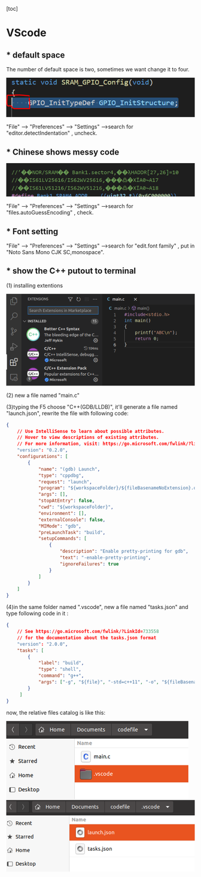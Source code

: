 [toc]

<!-- toc -->

# VScode

## * default space 

The number of default space is two, sometimes we want change it to four.

![VScode_tab](./images/How_to_code/VScode_tab.PNG) 

 "File" --> "Preferences" --> "Settings" -->search for "editor.detectIndentation" , uncheck.

##  * Chinese shows messy code 

 <img src="./images/How_to_code/messy code.PNG" alt="messy code" style="zoom:80%;" />

 "File" --> "Preferences" --> "Settings" -->search for "files.autoGuessEncoding" , check.

## * Font setting

"File" --> "Preferences" --> "Settings" -->search for "edit.font family" , put in "Noto Sans Mono CJK SC,monospace".

## * show the C++ putout to terminal

(1) installing extentions

 <img src="./images/How_to_code/install_extentions.png" alt="install_extentions" />

(2) new a file named "main.c"

(3)typing the F5 choose "C++(GDB/LLDB)", it'll generate a file named "launch.json", rewrite the file with following code:

```json
{
    // Use IntelliSense to learn about possible attributes.
    // Hover to view descriptions of existing attributes.
    // For more information, visit: https://go.microsoft.com/fwlink/?linkid=830387
    "version": "0.2.0",
    "configurations": [
        {
            "name": "(gdb) Launch",
            "type": "cppdbg",
            "request": "launch",
            "program": "${workspaceFolder}/${fileBasenameNoExtension}.out",
            "args": [],
            "stopAtEntry": false,
            "cwd": "${workspaceFolder}",
            "environment": [],
            "externalConsole": false,
            "MIMode": "gdb",
            "preLaunchTask": "build",
            "setupCommands": [
                {
                    "description": "Enable pretty-printing for gdb",
                    "text": "-enable-pretty-printing",
                    "ignoreFailures": true
                }
            ]
        }
    ]
}
```

(4)in the same folder named ".vscode", new a file named "tasks.json" and type following code in it :

```json
{
    // See https://go.microsoft.com/fwlink/?LinkId=733558
    // for the documentation about the tasks.json format
    "version": "2.0.0",
    "tasks": [
        {
            "label": "build",
            "type": "shell",
            "command": "g++",
            "args": ["-g", "${file}", "-std=c++11", "-o", "${fileBasenameNoExtension}.out"]
        }
     ]
}
```

now, the relative files catalog is like this:

 <img src="./images/How_to_code/files_catalog.png" alt="files_catalog" />

 <img src="./images/How_to_code/files_catalog_vscode.png" alt="files_catalog_vscode" />

